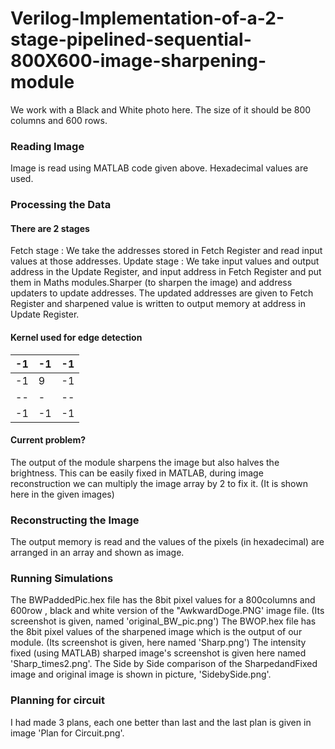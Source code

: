 # Verilog-Implementation-of-a-2-stage-pipelined-sequential-800X600-image-sharpening-module
We work with a Black and White photo here. The size of it should be 800 columns and 600 rows.

### Reading Image
Image is read using MATLAB code given above. Hexadecimal values are used.

### Processing the Data

#### There are 2 stages
Fetch stage : We take the addresses stored in Fetch Register and read input values at those addresses.
Update stage :  We take input values and output address in the Update Register, and input address in Fetch Register and put them in Maths modules.Sharper (to sharpen the image) and address updaters to update addresses. The updated addresses are given to Fetch Register and sharpened value is written to output memory at address in Update Register.
				
#### Kernel used for edge detection
|-1|-1|-1|
|--|--|--|
|-1|9|-1|
|--|-|--|
|-1|-1|-1|

#### Current problem?
The output of the module sharpens the image but also halves the brightness. This can be easily fixed in MATLAB, during image reconstruction we can multiply the image array by 2 to fix it. (It is shown here in the given images)

### Reconstructing the Image
The output memory is read and the values of the pixels (in hexadecimal) are arranged in an array and shown as image.

### Running Simulations
The BWPaddedPic.hex file has the 8bit pixel values for a 800columns and 600row , black and white version of the "AwkwardDoge.PNG' image file. (Its screenshot is given, named 'original_BW_pic.png') 
The BWOP.hex file has the 8bit pixel values of the sharpened image which is the output of our module. (Its screenshot is given, here named 'Sharp.png')
The intensity fixed (using MATLAB) sharped image's screenshot is given here named 'Sharp_times2.png'.
The Side by Side comparison of the SharpedandFixed image and original image is shown in picture, 'SidebySide.png'.

### Planning for circuit
I had made 3 plans, each one better than last and the last plan is given in image 'Plan for Circuit.png'.
